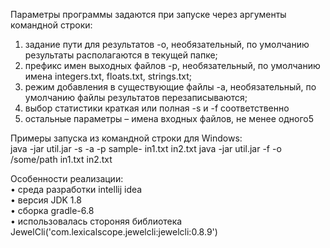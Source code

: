 Параметры программы задаются при запуске через аргументы командной строки:
1. задание пути для результатов -o, необязательный, по умолчанию результаты располагаются в текущей папке;
2. префикс имен выходных файлов -p, необязательный, по умолчанию имена integers.txt, floats.txt, strings.txt;
3. режим добавления в существующие файлы -a, необязательный, по умолчанию файлы результатов перезаписываются;
4. выбор статистики краткая или полная -s и -f соответственно
5. остальные параметры – имена входных файлов, не менее одного5

Примеры запуска из командной строки для Windows:  
java -jar util.jar -s -a -p sample- in1.txt in2.txt
java -jar util.jar -f -o /some/path in1.txt in2.txt

Особенности реализации:  
• среда разработки intellij idea  
• версия JDK 1.8  
• сборка gradle-6.8  
• использовалась стороняя библиотека JewelCli('com.lexicalscope.jewelcli:jewelcli:0.8.9')  